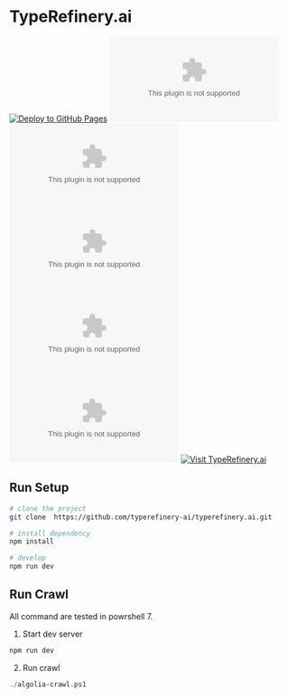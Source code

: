 # TypeRefinery.ai

[![Deploy to GitHub Pages](https://github.com/typerefinery-ai/typerefinery.ai/actions/workflows/vuepress-gh-pages.yml/badge.svg)](https://github.com/typerefinery-ai/typerefinery.ai/actions/workflows/vuepress-gh-pages.yml)
[![github license](https://img.shields.io/github/license/typerefinery-ai/typerefinery.ai)](https://github.com/typerefinery-ai/typerefinery.ai)
[![github issues](https://img.shields.io/github/issues/typerefinery-ai/typerefinery.ai)](https://github.com/typerefinery-ai/typerefinery.ai)
[![github last commit](https://img.shields.io/github/last-commit/typerefinery-ai/typerefinery.ai)](https://github.com/typerefinery-ai/typerefinery.ai)
[![github repo size](https://img.shields.io/github/repo-size/typerefinery-ai/typerefinery.ai)](https://github.com/typerefinery-ai/typerefinery.ai)
[![github repo size](https://img.shields.io/github/languages/code-size/typerefinery-ai/typerefinery.ai)](https://github.com/typerefinery-ai/typerefinery.ai)
[![Visit TypeRefinery.ai](https://img.shields.io/badge/visit-typerefinery.ai-brightgreen)](https://typerefinery.ai/)

## Run Setup

```sh
# clone the project
git clone  https://github.com/typerefinery-ai/typerefinery.ai.git

# install dependency
npm install

# develop
npm run dev
```

## Run Crawl

All command are tested in powrshell 7.

1. Start dev server

```powershell
npm run dev
```

2. Run crawl

```powershell
./algolia-crawl.ps1 
```